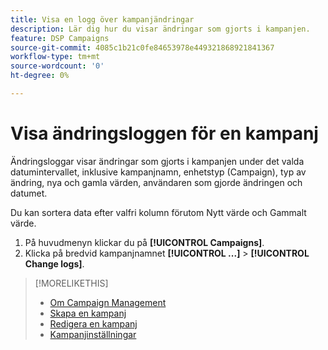 ```yaml
---
title: Visa en logg över kampanjändringar
description: Lär dig hur du visar ändringar som gjorts i kampanjen.
feature: DSP Campaigns
source-git-commit: 4085c1b21c0fe84653978e449321868921841367
workflow-type: tm+mt
source-wordcount: '0'
ht-degree: 0%

---
```


# Visa ändringsloggen för en kampanj

Ändringsloggar visar ändringar som gjorts i kampanjen under det valda datumintervallet, inklusive kampanjnamn, enhetstyp (Campaign), typ av ändring, nya och gamla värden, användaren som gjorde ändringen och datumet.

Du kan sortera data efter valfri kolumn förutom Nytt värde och Gammalt värde.

1. På huvudmenyn klickar du på **[!UICONTROL Campaigns]**.
1. Klicka på bredvid kampanjnamnet  **[!UICONTROL ...]** > **[!UICONTROL Change logs]**.

>[!MORELIKETHIS]
>
>* [Om Campaign Management](campaign-about.md)
>* [Skapa en kampanj](campaign-create.md)
>* [Redigera en kampanj](campaign-edit.md)
>* [Kampanjinställningar](campaign-settings.md)

